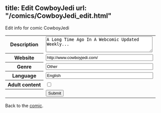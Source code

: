 title: Edit CowboyJedi
url: "/comics/CowboyJedi_edit.html"
---
Edit info for comic CowboyJedi

<form name="comic" action="http://gaepostmail.appspot.com/comic/" method="post">
<table class="comicinfo">
<tr>
<th>Description</th><td><textarea name="description" cols="40" rows="3">A Long Time Ago In A Webcomic Updated Weekly...</textarea></td>
</tr>
<tr>
<th>Website</th><td><input type="text" name="url" value="http://www.cowboyjedi.com/" size="40"/></td>
</tr>
<tr>
<th>Genre</th><td><input type="text" name="genre" value="Other" size="40"/></td>
</tr>
<tr>
<th>Language</th><td><input type="text" name="language" value="English" size="40"/></td>
</tr>
<tr>
<th>Adult content</th><td><input type="checkbox" name="adult" value="adult" /></td>
</tr>
<tr>
<th></th><td>
<input type="hidden" name="comic" value="CowboyJedi" />
<input type="submit" name="submit" value="Submit" />
</td>
</tr>
</table>
</form>

Back to the [comic](CowboyJedi.html).

